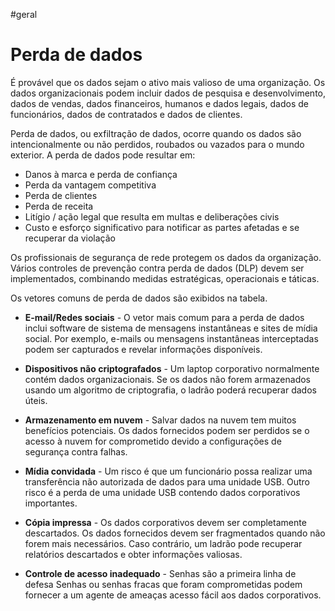 #geral
# Perda de dados

É provável que os dados sejam o ativo mais valioso de uma organização. Os dados organizacionais podem incluir dados de pesquisa e desenvolvimento, dados de vendas, dados financeiros, humanos e dados legais, dados de funcionários, dados de contratados e dados de clientes.

Perda de dados, ou exfiltração de dados, ocorre quando os dados são intencionalmente ou não perdidos, roubados ou vazados para o mundo exterior. A perda de dados pode resultar em:

- Danos à marca e perda de confiança
- Perda da vantagem competitiva
- Perda de clientes
- Perda de receita
- Litígio / ação legal que resulta em multas e deliberações civis
- Custo e esforço significativo para notificar as partes afetadas e se recuperar da violação

Os profissionais de segurança de rede protegem os dados da organização. Vários controles de prevenção contra perda de dados (DLP) devem ser implementados, combinando medidas estratégicas, operacionais e táticas.

Os vetores comuns de perda de dados são exibidos na tabela.

- **E-mail/Redes sociais** - O vetor mais comum para a perda de dados inclui software de sistema de mensagens instantâneas e sites de mídia social. Por exemplo, e-mails ou mensagens instantâneas interceptadas podem ser capturados e revelar informações disponíveis.

- **Dispositivos não criptografados** - Um laptop corporativo normalmente contém dados organizacionais. Se os dados não forem armazenados usando um algoritmo de criptografia, o ladrão poderá recuperar dados úteis.

- **Armazenamento em nuvem** - Salvar dados na nuvem tem muitos benefícios potenciais. Os dados fornecidos podem ser perdidos se o acesso à nuvem for comprometido devido a configurações de segurança contra falhas.

- **Mídia convidada** - Um risco é que um funcionário possa realizar uma transferência não autorizada de dados para uma unidade USB. Outro risco é a perda de uma unidade USB contendo dados corporativos importantes.

- **Cópia impressa** - Os dados corporativos devem ser completamente descartados. Os dados fornecidos devem ser fragmentados quando não forem mais necessários. Caso contrário, um ladrão pode recuperar relatórios descartados e obter informações valiosas.

- **Controle de acesso inadequado** - Senhas são a primeira linha de defesa Senhas ou senhas fracas que foram comprometidas podem fornecer a um agente de ameaças acesso fácil aos dados corporativos.
















